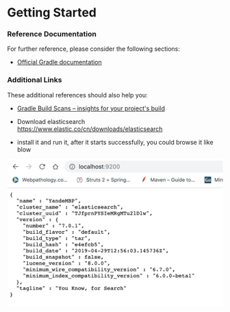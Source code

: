 # Getting Started

### Reference Documentation
For further reference, please consider the following sections:

* [Official Gradle documentation](https://docs.gradle.org)

### Additional Links
These additional references should also help you:

* [Gradle Build Scans – insights for your project's build](https://scans.gradle.com#gradle)

* Download elasticsearch  
https://www.elastic.co/cn/downloads/elasticsearch

- install it and run it, after it starts successfully, you could browse it like blow

![screenshot1](doc/screenshot1.png)

